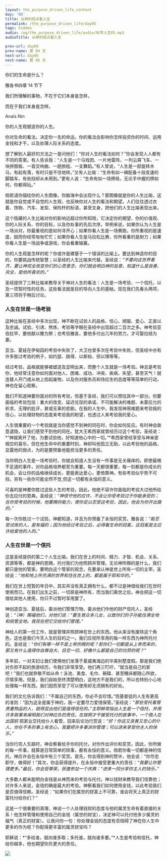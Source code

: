 ```yaml
---
layout: the_purpose_driven_life_content
day: '05'
title: 从神的观点看人生
permalink: /the_purpose_driven_life/day05
tags: hidden
audio: /wg/the_purpose_driven_life/audio/标竿人生05.mp3
audioTitle: 从神的观点看人生

prev-url: day04
prev-name: 第 04 天
next-url: day06
next-name: 第 06 天 
---
```


<div class="center script poem">
<p>你们的生命是什么？</p>
<p class="sp-verse">雅各书四章 14 节下</p>
</div>
<div class="center poem">
<p>我们所理解的事物，不在于它们本身是怎样，</p>
<p>而在于我们本身是怎样。</p>
<p class="sp-verse">Anaïs Nin</p>
</div>
<p class="first">你的人生观塑造你的人生。</p>

你对生命的看法，决定你一生的命运。你的看法会影响你怎样投资你的时间、运用金钱和才干，以及处理人际关系的态度。

想了解别人最好的方法之一是问他们：“你对人生的看法如何？”你会发现人人都有不同的答案。有人告诉我：“人生是一个马戏团、一片地雷阵、一列云霄飞车、一块拼图板、一首交响曲、一趟旅程、一支舞蹈。”有人曾说，“人生是一部旋转木马，有起有落，有时只是不住地转。”又有人比喻：“生命有如一辆配备十段变速的脚踏车，有些挡却从未用到。”更有人说：“生命有如一场牌局，无论手中握的牌如何，你都得玩。”

倘若请你描绘你的人生图像，你脑海中会出现什么？那图像就是你的人生比喻，这就是你自觉或不自觉的人生观，也反映你对人生的看法和期望。人们往往透过衣着、饰物、汽车、发型、保险杆的标语，甚至文身，把他们的人生比喻表现出来。

这个隐藏的人生比喻对你的影响远超过你所知晓，它决定你的期望、你的价值观、你的人际关系、你的目标，以及你处事的先后次序。举例来说，如果你认为人生是一场派对，你最重视的是如何寻开心；如果你看人生是一场赛跑，你所重视的是速度，因而你经常匆匆忙忙；如果你看人生是马拉松比赛，你所看重的是耐力；如果你看人生是一场战争或游戏，你会看重输赢。

你的人生观是怎样的呢？你或许是建基于一个错误的比喻上。要达到神造你的目的，你要挑战传统智慧；以圣经的人生比喻来代替。圣经说：*“不要向这世界看齐，要让神完全改变你们的心思意念，你们就会明白神的旨意，知道什么是良善、完全，是他所喜欢的。”*

圣经提供了三种比喻来教导关于神对人生的看法：人生是一场考验、一个信托，以及一项暂时性的任务。这些看法就是目的导向人生的基础。现在我们先看头两项，第三项将于稍后讨论。

### 人生在世是一场考验

这种比喻在圣经中多次出现，神不断在试验人的品格、信心、顺服、爱心、正直以及忠诚。试验、引诱、熬炼、考验等字眼在圣经中出现超过二百次之多。神考验亚伯拉罕，要他献以撒为祭；也考验雅各，要他多付出几年的劳力，才可娶拉结为妻。

亚当、夏娃在伊甸园的考验中失败了，大卫也曾多次在考验中失败，但圣经中亦有许多胜过考验的例子，如约瑟、路得、以斯帖、但以理等等。

经过考验，品格就能够被塑造及显明出来，而整个人生就是一场考验。神总是考验你，他经常注意你如何面对他人、困难、成功、冲突、疾病、失望，甚至天气！就连替人开门或从地上拾起废物，以及你对服务员和侍应生的态度等等简单的行动，神也在留心观察。

我们不知道神要你面对的所有考验，但基于圣经，我们可以预估其中一部分。你要面临的考验包括：重大的改变、延迟兑现的承诺、不可能解决的难题、未蒙应允的祈求、无理的批评，甚或无辜的悲剧。在我的人生中，我发现神用难题来考验我的信心，以处理财物的态度来考验我的盼望，也透过人来考验我的爱心。

人生很重要的一个考验就是当你感觉不到神的同在时，你会如何反应。有时神会故意退隐，让我们感受不到他的同在。犹大王希西家就曾经历过这个考验，圣经说：*“神就离开了他，为要试验他，好知道他心中的一切。”*希西家曾经享受与神亲密相交的喜乐，但在他生命中的重要时刻，神却叫他孤立无助，以此考验他的品格，显露他的弱点，为的是要预备他能担当更多的责任。

当你明白人生是一场考验时，你就会知道人生没有一件事是无关痛痒的。即使最微不足道的事件，对你品格培养都至为重要。每一天都很重要，每一刻都是你成长的机会，会让你的品格继续成长，更能表达爱心，更倚靠神。有些考验似乎势不可挡，另有一些你可能全然不觉,但这一切都有永恒的意义。

可喜的是神要你胜过这些人生的考验，因此，他绝不容许你面临的考验大过他所给你去应付的恩典。圣经说：*“神信守他的应许，不会让你受考验过于你能承受的；在你受考验的时候，他要赐你能力，使你足以忍受这考验，因此，他会为你开出路的。”*

每一次你胜过一个试验，神都知道，并且为你预备了永恒的奖赏。雅各说：*“能忍受试炼的人，是有福的；因为他经过考验之后，必得着生命的冠冕，这冠冕是主应许给爱他的人的。”*

### 人生在世是一个信托

这是圣经提供的第二个人生比喻。我们在世上的时间、精力、才智、机会、关系、资源等等，都是神的恩赐，托付我们为他照顾并管理。无论神所赐的是什么，我们都只是他的管家。要明白这个管家的观念，先要承认神是世上所有一切的主宰。圣经说：*“地和地上所充满的世界和住在世上的，都是属于耶和华的。”*

我们在世上短暂的年日中，其实并没有真正拥有什么，都不过是神借给我们在世时使用而已。在我们出生之前，一切原是神所有，而当我们离世之后，神会把这一切借给其他人使用，你只不过暂时享用罢了。

神创造亚当、夏娃后，委派他们管理万物，委派他们作他的财产信托人，圣经说：*“（神）赐福他们，对他们说：“要生育众多儿女，以致你们的子孙能住满全地和统管全地。我现在把它交给你们管理。”*

神给人的第一份工作，就是管理并照顾神在世上的东西。他从来没有废除这个角色，这也是我们今天人生的目的之一。我们应视所享用的每一样东西为神所托付的。圣经说：*“你们有哪一样不是上帝所赐的呢？若你们一切都是从上帝而来的，那又有什么值得你自尊自大、目空一切、好像什么都是自己的功劳的呢？”*

多年前，一对夫妇让我们使用他们坐落于夏威夷海边的华美别墅度假。那是我们绝对负担不起的旅游经历，令我们非常享受。他们再三叮咛，“就当是自己的家吧！”我们也就恭敬不如从命！泳池、美食、毛巾、碗碟、甚至睡床都随心所欲，尽情享用。但是，我们自始至终清楚明白，这地方不是我们的，所以也特别小心地处理每一样东西。我们因而享受了可以使用却无须拥有的好处。

我们的文化告诉我们：“不属自己的东西，你必不会珍惜。”但基督徒的人生有更高的准则：“因为这全是属于神的，我一定要尽力爱惜保管。”圣经说：*“那些受托看管贵重物品的人，就得显出他们是值得信任的。”主耶稣常指出人生是一个信托，并用许多故事来阐明我们对神应负的责任。在按照才干接受托付的故事中，一个商人在出国前*
把家业交托给仆人看管，回来后论功行赏说：*“好！你这又良善又忠心的仆人，你在不多的事上有忠心，我要把许多事派你管理；可以进来享受你主人的快乐。”*

当你行完人生路时，神会察看给手你的托付，对你作出评价和奖赏。因此，你所做的每一件事，就算是日常简单的琐事，都有永恒的意义。倘若你看一切都是神的信托，神应许会在永恒中有三个奖赏。首先，你会得到神的赞许，他会说：“你尽忠职守，做得好！”其次，你会获得提升，在永恒中接受更重大的责任：*“我要让你管理更多。”*最后，你会受尊荣，获邀参加一个庆典：*“进来一同分享你主人的快乐。”*

大多数人都未能明白金钱是从神而来的考验与托付。神以钱财来教导我们信靠他；对许多人来说，金钱的确是最大的考验。神察看我们如何使用金钱，以此考验我们是否值得信赖。圣经说：“如果你们在属世的财富上不可靠，谁会将天上真正的财富托付给你们？”

这是一个很重要的真理，神说一个人处理钱财的态度与他的属灵生命有着直接的关系！他怎样管理和使用自己的金钱（属世的财宝），决定神可以托付他多少属灵的福气（真正的财富）。让我问你一句：你处理金钱的态度有否阻碍了神在你人生中更多的作为呢？你配得更丰富的属灵财宝吗？

耶稣说：*“多给谁，就向谁多取；多托谁，就向谁多要。”*人生是考验和信托，神给你越多，他也期望你负更大的责任。

<div class="article-img-wrapper">
  <img src="https://typora-1259024198.cos.ap-beijing.myqcloud.com/wg/the_purpose_driven_life/image/day05_card.jpg">
</div>